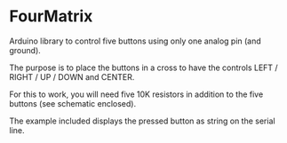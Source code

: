 # FourMatrix

Arduino library to control five buttons using only one analog pin (and ground). 

The purpose is to place the buttons in a cross to have the controls LEFT / RIGHT / UP / DOWN and CENTER.

For this to work, you will need five 10K resistors in addition to the five buttons (see schematic enclosed).

The example included displays the pressed button as string on the serial line.
